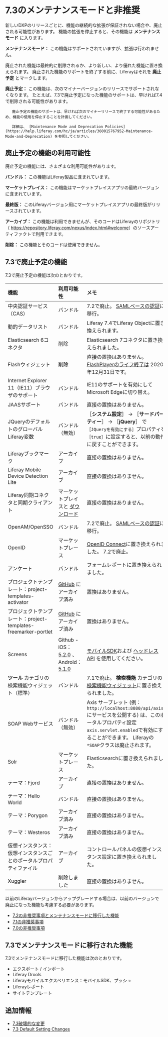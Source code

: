 # 7.3のメンテナンスモードと非推奨

新しいDXPのリリースごとに、機能の継続的な拡張が保証されない場合や、廃止される可能性があります。 機能の拡張を停止すると、その機能は **メンテナンスモード** に入ります。

**メンテナンスモード：** この機能はサポートされていますが、拡張は行われません。

廃止された機能は最終的に削除されるか、より新しい、より優れた機能に置き換えられます。 廃止された機能のサポートを終了する前に、Liferayはそれを **廃止予定** とマークします。

**廃止予定：** この機能は、次のマイナーバージョンのリリースでサポートされなくなります。 たとえば、7.3で廃止予定になった機能のサポートは、早ければ7.4で削除される可能性があります。

```{important}
   廃止予定の機能のサポートは、早ければ次のマイナーリリースで終了する可能性があるため、機能の使用を停止することを計画してください。
```

```{important}
   詳細は、 [Maintenance Mode and Deprecation Policies](https://help.liferay.com/hc/ja/articles/360015767952-Maintenance-Mode-and-Deprecation) を参照してください。
```

<a name="deprecated-feature-availability" />

## 廃止予定の機能の利用可能性

廃止予定の機能には、さまざまな利用可能性があります。

**バンドル：** この機能はLiferay製品に含まれています。

**マーケットプレイス：** この機能はマーケットプレイスアプリの最終バージョンに含まれています。

**最終版：** このLiferayバージョン用にマーケットプレイスアプリの最終版がリリースされています。

**アーカイブ：** この機能は利用できませんが、そのコードはLiferayのリポジトリ（ <https://repository.liferay.com/nexus/index.html#welcome>）のソースアーティファクトで利用できます。

**削除：** この機能とそのコードは使用できません。

<a name="features-deprecated-in-73" />

## 7.3で廃止予定の機能

7.3で廃止予定の機能は次のとおりです。

| 機能                                                | 利用可能性                                                                                                                                                                        | メモ                                                                                                                                                    |
|:------------------------------------------------- |:---------------------------------------------------------------------------------------------------------------------------------------------------------------------------- |:----------------------------------------------------------------------------------------------------------------------------------------------------- |
| 中央認証サービス（CAS）                                     | バンドル                                                                                                                                                                         | 7.2で廃止。 [ SAMLベースの認証](../../securing-liferay/configuring-sso/authenticating-with-saml/single-sign-on-with-saml.md)に移行。                                |
| 動的データリスト                                          | バンドル                                                                                                                                                                         | Liferay 7.4でLiferay Objectに置き換えられます。                                                                                                                  |
| Elasticsearch 6コネクタ                               | 削除                                                                                                                                                                           | Elasticsearch 7コネクタに置き換えられました。                                                                                                                        |
| Flashウィジェット                                       | 削除                                                                                                                                                                           | 直接の置換はありません。 [FlashPlayerのライフ終了は](https://www.adobe.com/products/flashplayer/end-of-life.html) 2020年12月31日です。                                          |
| Internet Explorer 11（IE11）ブラウザのサポート               | バンドル                                                                                                                                                                         | IE11のサポートを有効にしてMicrosoft Edgeに切り替え。                                                                                                                   |
| JAASサポート                                          | バンドル                                                                                                                                                                         | 直接の置換はありません。                                                                                                                                          |
| JQueryのデフォルトのグローバルLiferay変数                       | バンドル（無効）                                                                                                                                                                     | ［**システム設定**］ &rarr; ［**サードパーティー**］ &rarr; ［**jQuery**］ で`［JQueryを有効にする］`プロパティを`［true］`に設定すると、以前の動作に戻すことができます。                                                |
| Liferayブックマーク                                     | アーカイブ                                                                                                                                                                        | 直接の置換はありません。                                                                                                                                          |
| Liferay Mobile Device Detection Lite              | アーカイブ                                                                                                                                                                        | 直接の置換はありません。                                                                                                                                          |
| Liferay同期コネクタと同期クライアント                            | マーケットプレイスと [ダウンロード](https://web.liferay.com/downloads/liferay-sync)                                                                                                           | 直接の置換はありません。                                                                                                                                          |
| OpenAM/OpenSSO                                    | バンドル                                                                                                                                                                         | 7.2で廃止。 [ SAMLベースの認証](../../installation-and-upgrades/securing-liferay/configuring-sso/authenticating-with-saml/single-sign-on-with-saml.md)に移行。      |
| OpenID                                            | マーケットプレース                                                                                                                                                                    | [OpenID Connect](../../securing-liferay/configuring-sso/other-ssos/using-openid-connect.md)に置き換えられました。 7.2で廃止。                                        |
| アンケート                                             | バンドル                                                                                                                                                                         | フォームレポートに置き換えられました。                                                                                                                                   |
| プロジェクトテンプレート：project-templates-activator          | [GitHub](https://github.com/liferay/liferay-blade-cli/tree/master/extensions) にアーカイブ済み                                                                                        | 置換はありません。                                                                                                                                             |
| プロジェクトテンプレート：project-templates-freemarker-portlet | [GitHub](https://github.com/liferay/liferay-blade-cli/tree/master/extensions) にアーカイブ済み                                                                                        | 置換はありません。                                                                                                                                             |
| Screens                                           | Github - iOS： [5.2.0](https://github.com/liferay/liferay-screens/releases/tag/5.2.0) 、Android： [5.1.0](https://github.com/liferay/liferay-screens/releases/tag/5.1.0-android) | [モバイルSDK](../../../developing-applications/tooling/other-tools/mobile-sdk.md)および [ヘッドレスAPI](../../..//headless-delivery/consuming_apis.html) を使用してください。 |
| **ツール** カテゴリの検索機能ウィジェット（標準）                          | バンドル                                                                                                                                                                         | 7.1で廃止。 **検索機能** カテゴリの[検索機能ウィジェット](../../../using-search/search-pages-and-widgets/search-results/search-results.md)に置き換えられました。                           |
| SOAP Webサービス                                      | バンドル（無効）                                                                                                                                                                     | Axis サーブレット (例：`http://localhost:8080/api/axis/`にサービスを公開する) は、このポータルプロパティ設定`axis.servlet.enabled`で有効にすることができます。 Liferayの`*SOAP`クラスは廃止されます。            |
| Solr                                              | マーケットプレース                                                                                                                                                                    | Elasticsearchに置き換えられました。                                                                                                                              |
| テーマ：Fjord                                         | アーカイブ                                                                                                                                                                        | 直接の置換はありません。                                                                                                                                          |
| テーマ：Hello World                                   | バンドル                                                                                                                                                                         | 直接の置換はありません。                                                                                                                                          |
| テーマ：Porygon                                       | アーカイブ済み                                                                                                                                                                      | 直接の置換はありません。                                                                                                                                          |
| テーマ：Westeros                                      | アーカイブ済み                                                                                                                                                                      | 直接の置換はありません。                                                                                                                                          |
| 仮想インスタンス：仮想インスタンスごとのポータルプロパティファイル                 | アーカイブ                                                                                                                                                                        | コントロールパネルの仮想インスタンス設定に置き換えられました。                                                                                                                       |
| Xuggler                                           | 削除しました                                                                                                                                                                       | 直接の置換はありません。                                                                                                                                          |

以前のLiferayバージョンからアップグレードする場合は、以前のバージョンで廃止になった機能も考慮する必要があります。

* [7.2の非推奨事項とメンテナンスモードに移行した機能](./maintenance-mode-and-deprecations-in-7-2.md)
* [7.1の非推奨事項](https://help.liferay.com/hc/ja/articles/360018403151-Digital-Experience-Platform-7-1-Deprecated-and-Removed-Items)
* [7.0の非推奨事項](https://help.liferay.com/hc/ja/articles/360018123832-Digital-Experience-Platform-7-0-Deprecated-and-Removed-Items)

<a name="features-moved-to-maintenance-mode-in-73" />

## 7.3でメンテナンスモードに移行された機能

7.3でメンテナンスモードに移行した機能は次のとおりです。

* エクスポート / インポート
* Liferay Drools
* Liferayモバイルエクスペリエンス：モバイルSDK、プッシュ
* Liferayレポート
* サイトテンプレート

<a name="additional-information" />

## 追加情報

* [7.3破壊的な変更](../../../liferay-internals/reference/7-3-breaking-changes.md)
* [7.3 Default Setting Changes](./default-setting-changes-in-7-3.md)
